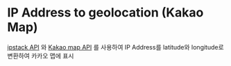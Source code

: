 # IP Address to geolocation (Kakao Map)

[ipstack API](https://ipstack.com/quickstart) 와 [Kakao map API](https://apis.map.kakao.com/web/guide/) 를 사용하여
IP Address를 latitude와 longitude로 변환하여 카카오 맵에 표시


